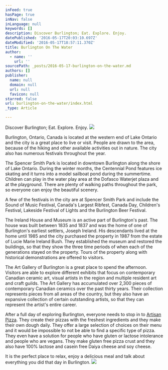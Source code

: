 ```yaml
---
inFeed: true
hasPage: true
inNav: false
inLanguage: null
keywords: []
description: Discover Burlington; Eat. Explore. Enjoy.
datePublished: '2016-05-17T20:03:10.697Z'
dateModified: '2016-05-17T18:57:11.370Z'
title: Burlington On The Water
author:
  - name: ''
    url: ''
sourcePath: _posts/2016-05-17-burlington-on-the-water.md
authors: []
publisher:
  name: null
  domain: null
  url: null
  favicon: null
starred: false
url: burlington-on-the-water/index.html
_type: Article

---
```

Discover Burlington; Eat. Explore. Enjoy.
![](https://the-grid-user-content.s3-us-west-2.amazonaws.com/ad38aa3c-baab-4d4d-90d0-b425ab042a01.jpg)

Burlington, Ontario, Canada is located at the western end of Lake Ontario and the city is a great place to live or visit. People are drawn to the area, because of the hiking and other available activities out in nature. The city also has numerous festivals throughout the year. 

The Spencer Smith Park is located in downtown Burlington along the shore of Lake Ontario. During the winter months, the Centennial Pond features ice skating and it turns into a model sailboat pond during the summertime. Children can play in the water play area at the Dofasco Waterjet plaza and at the playground. There are plenty of walking paths throughout the park, so everyone can enjoy the beautiful scenery.

A few of the festivals in the city are at Spencer Smith Park and include the Sound of Music Festival, Canada's Largest Ribfest, Canada Day, Children's Festival, Lakeside Festival of Lights and the Burlington Beer Festival. 

The Ireland House and Museum is an active part of Burlington's past. The house was built between 1835 and 1837 and was the home of one of Burlington's earliest settlers, Joseph Ireland. His descendants lived at the home until 1985 and the city purchased the property in 1987 from the estate of Lucie Marie Ireland Bush. They established the museum and restored the buildings, so that they show the three time periods of when each of the generations stayed on the property. Tours of the property along with historical demonstrations are offered to visitors. 

The Art Gallery of Burlington is a great place to spend the afternoon. Visitors are able to explore different exhibits that focus on contemporary Canadian ceramic art, visual artists in the region and multiple resident art and craft guilds. The Art Gallery has accumulated over 2,300 pieces of contemporary Canadian ceramics over the past thirty years. Their collection represents pieces from all areas of the country, but they also have an expansive collection of certain outstanding artists, so that they can represent the artist's entire career.

After a full day of exploring Burlington, everyone needs to stop in to [Artisan Pizza][0]. They create their pizzas with the freshest ingredients and they make their own dough daily. They offer a large selection of choices on their menu and it would be impossible to not be able to find a specific type of pizza. They even have a solution for people who have gluten or lactose intolerance and people who are vegans. They make gluten free pizza crust and they also have 100% lactose and casein free Daiya cheese and soy cheese.

It is the perfect place to relax, enjoy a delicious meal and talk about everything you did that day in Burlington. ![](https://the-grid-user-content.s3-us-west-2.amazonaws.com/e18cc71d-8f5b-43d1-866f-0aab5bd02294.jpg)

[0]: http://artisanpizza.ca/